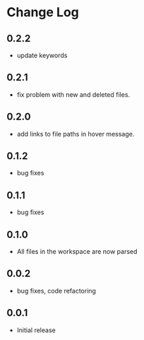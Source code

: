 # Change Log

## 0.2.2

- update keywords

## 0.2.1

- fix problem with new and deleted files.

## 0.2.0

- add links to file paths in hover message.

## 0.1.2

- bug fixes

## 0.1.1

- bug fixes

## 0.1.0

- All files in the workspace are now parsed

## 0.0.2

- bug fixes, code refactoring

## 0.0.1

- Initial release
